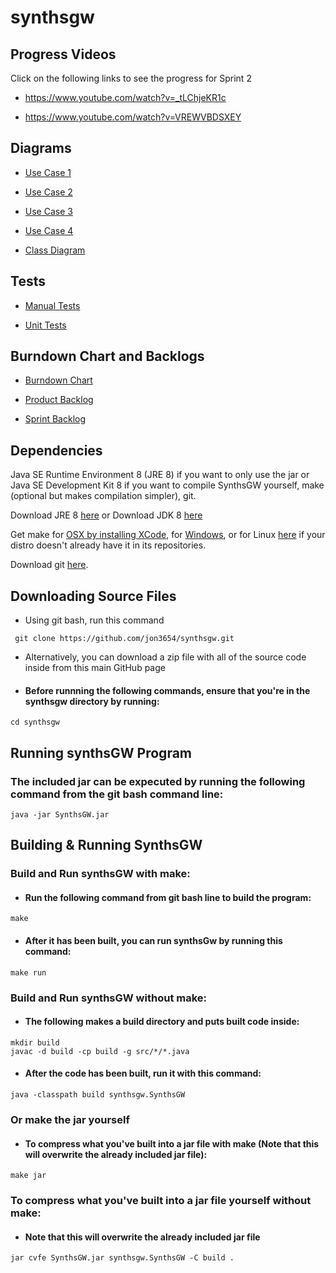 # synthsgw
## Progress Videos
Click on the following links to see the progress for Sprint 2

 * https://www.youtube.com/watch?v=_tLChjeKR1c

 * https://www.youtube.com/watch?v=VREWVBDSXEY
 
## Diagrams
* [Use Case 1](https://github.com/jon3654/synthsgw/blob/master/diagrams/Use%20Case%201.pdf)

* [Use Case 2](https://github.com/jon3654/synthsgw/blob/master/diagrams/Use%20Case%202.pdf)

* [Use Case 3](https://github.com/jon3654/synthsgw/blob/master/diagrams/Use%20Case%203.pdf)

* [Use Case 4](https://github.com/jon3654/synthsgw/blob/master/diagrams/Use%20Case%204.pdf)

* [Class Diagram](https://github.com/jon3654/synthsgw/blob/master/diagrams/Class%20Diagram.pdf)

## Tests

* [Manual Tests](https://github.com/jon3654/synthsgw/blob/master/Tests/Manual%20Tests.pdf)

* [Unit Tests](https://github.com/jon3654/synthsgw/blob/master/Tests/com/github/synthsgw/tests/JUnitTest.java)

## Burndown Chart and Backlogs

* [Burndown Chart](https://github.com/jon3654/synthsgw/blob/master/Burndown_Chart.pdf)

* [Product Backlog](https://github.com/jon3654/synthsgw/blob/master/Product_Backlog.pdf)

* [Sprint Backlog](https://github.com/jon3654/synthsgw/blob/master/Sprint_Backlog.pdf)

## Dependencies
Java SE Runtime Environment 8 (JRE 8) if you want to only use the jar or Java SE Development Kit 8 if you want to compile SynthsGW yourself, make (optional but makes compilation simpler), git.

Download JRE 8 [here](http://www.oracle.com/technetwork/java/javase/downloads/jre8-downloads-2133155.html)
or 
Download JDK 8 [here](http://www.oracle.com/technetwork/java/javase/downloads/jdk8-downloads-2133151.html)

Get make for [OSX by installing XCode](https://developer.apple.com/xcode/), for [Windows](http://gnuwin32.sourceforge.net/packages/make.htm), or for Linux [here](https://ftp.gnu.org/gnu/make/) if your distro doesn't already have it in its repositories.

Download git [here](https://git-scm.com/downloads).

## Downloading Source Files
* Using git bash, run this command
```
 git clone https://github.com/jon3654/synthsgw.git
```
* Alternatively, you can download a zip file with all of the source code inside from this main GitHub page

* #### Before runnning the following commands, ensure that you're in the synthsgw directory by running:
```
cd synthsgw
```
## Running synthsGW Program
### The included jar can be expecuted by running the following command from the git bash command line:
```
java -jar SynthsGW.jar
```

## Building & Running SynthsGW
### Build and Run synthsGW with make:
* #### Run the following command from git bash line to build the program:
```
make
```
* #### After it has been built, you can run synthsGw by running this command:
```
make run
```

### Build and Run synthsGW without make:
* #### The following makes a build directory and puts built code inside:
```
mkdir build
javac -d build -cp build -g src/*/*.java
```

* #### After the code has been built, run it with this command:
```
java -classpath build synthsgw.SynthsGW
```
### Or make the jar yourself
* #### To compress what you've built into a jar file with make (Note that this will overwrite the already included jar file):
```
make jar
```
### To compress what you've built into a jar file yourself without make:
* #### Note that this will overwrite the already included jar file
```
jar cvfe SynthsGW.jar synthsgw.SynthsGW -C build .
```
